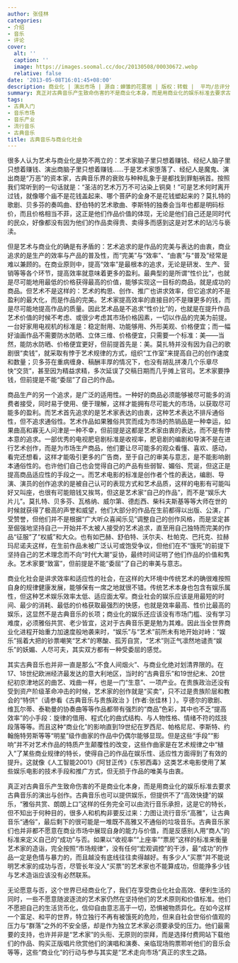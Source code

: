 ```yaml
---
author: 张佳林
categories:
- 介绍
- 音乐
- 评论
cover:
  alt: ''
  caption: ''
  image: https://images.soomal.cc/doc/20130508/00030672.webp
  relative: false
date: '2013-05-08T16:01:45+08:00'
description: 商业化 | 演出市场 | 源自：蝉雏的花雾居 | 版权：转载 |  平均/总评分：10.00/40
summary: 真正对古典音乐产生致命伤害的不是商业化本身，而是用商业化的娱乐标准去要求古典音乐的演出与创作。古典音乐也可以提供娱乐，但提供不了“高效快捷”的娱乐，“雅俗共赏、朗朗上口”这样的任务完全可以由流行音乐承担，这是它的特长，但不知出于何种目的，很多人和机构非要反过来：力图让流行音乐“高雅”，让古典音乐“通俗”……
tags:
- 古典入门
- 音乐市场
- 音乐产业
- 流行音乐
- 古典音乐
title: 古典音乐与商业化社会
---
```


很多人认为艺术与商业化是势不两立的：艺术家脑子里只想着赚钱、经纪人脑子里只想着赚钱、演出商脑子里只想着赚钱……于是艺术家堕落了、经纪人是魔鬼、演出商是“万恶”的资本家，古典音乐界的衰败与种种乱象于是都找到罪魁祸首。按照我们常听到的一句话就是：“圣洁的艺术万万不可沾染上铜臭！”可是艺术何时离开过钱，就像哪个庙不是花钱盖起来、哪个菩萨的金身不是花钱塑起来的？莫扎特的歌剧、贝多芬的奏鸣曲、舒伯特的艺术歌曲、李斯特的独奏会当年也都是明码标价，而且价格相当不菲，这正是他们作品价值的体现，无论是他们自己还是同时代的民众，好像都没有因为他们的作品卖得贵、卖得多而感到这是对艺术的玷污与亵渎。

但是艺术与商业化的确是有矛盾的：艺术追求的是作品的完美与表达的由衷，商业追求的是生产的效率与产品的普及性，而“完美”与“效率”、“由衷”与“普及”经常是难以兼顾的。在商业原则中，提高“效率”是最根本的追求，无论是研发、生产、营销等等各个环节，提高效率就意味着更多的盈利。最典型的是所谓“性价比”，也就是尽可能地用最低的价格获得最高的价值，能够实现这一目标的商品，就是成功的商品。但艺术不是这样的：艺术的构思、创作、推广也讲求效率，但它追求的不是盈利的最大化，而是作品的完美。艺术家提高效率的直接目的不是赚更多的钱，而是尽可能地提高作品的质量。因此艺术品是不追求“性价比”的，也就是在提升作品艺术价值的时候不考虑、或很少考虑其市场价格因素，一切以作品的完美为前提。一台好家用电视机的标准是：稳定耐用、功能够用、外形美观、价格便宜；而一幅好油画作品不需要防水防晒、立体三维、价格便宜，只需要一个标准：美――当然，能防水防晒、价格便宜更好，但前提首先是：美。莫扎特并没有因为自己的歌剧很“卖钱”，就采取有悖于艺术规律的方式，组织“工作室”来提高自己的创作速度和数量；贝多芬在重病缠身、稿酬丰厚的情况下，也没有胡乱拼凑几个乐章尽快“交货”，甚至因为精益求精，多次延误了交稿日期而几乎摊上官司。艺术家要挣钱，但前提是不能“委屈”了自己的作品。

商品生产的另一个追求，是广泛的适用性。一种好的商品必须能够被尽可能多的消费者接受，同时易于使用、便于理解，这样才能拥有尽可能大的市场，以获取尽可能多的盈利。而艺术首先追求的是艺术家表达的由衷，这种艺术表达不排斥通俗性，但不追求通俗性。艺术作品如果雅俗共赏而成为市场的热销品是一种幸运，如果曲高和寡无人问津是一种不幸，但前提是这都是艺术家由衷的表达，而不是有悖本意的追求。一部优秀的电视肥皂剧标准是收视率，肥皂剧的编剧和导演不是在进行艺术创作，而是为市场生产商品，他们要让尽可能多的观众看懂、喜欢、感动，看完还想看，这样才能吸引更多的广告商，至于自己的审美与意志，是不能影响剧本通俗性的。也许他们自己也会觉得自己的产品有些弱智、媚俗、荒诞，但这正是提高商品适应性的手段之一。而艺术电影的标准是创作者个性的表达，编剧、导演、演员的创作追求的是被自己认可的表现方式和艺术品质，这样的电影有可能叫好又叫座，也很有可能赔钱又挨骂，但这是艺术家“自己的作品”，而不是“娱乐大片儿”。莫扎特、贝多芬、瓦格纳、威尔第、德彪西、柴科夫斯基等等大师在世的时候就获得了极高的声誉和威望，他们大部分的作品在生前都得以出版、公演，广受赞誉，但他们并不是根据“广大听众喜闻乐见”调整自己的创作风格，而是坚定甚至倔强地坚持自己一开始并不太被人接受的艺术追求，直至用自己独特而完美的作品“征服”了“权威”和大众。也有如巴赫、舒伯特、沃尔夫、杜帕克、巴托克、拉赫玛尼诺夫这样，在生前作品未被广泛认可或饱受争议，但他们在不“饿死”的前提下坚持自己的艺术理念而不向“时代大潮”妥协，最终时间证明了他们作品的价值和隽永。艺术家要“致富”，但前提是不能“委屈”了自己的审美与意志。

商业化社会是讲求效率和适应性的社会，在这样的大环境中传统艺术的确很难按照自身的规律健康发展，能够保有一席之地就很不错。传统艺术本身也包含有娱乐属性，但这种艺术娱乐效率太低、适应面太窄。商业社会的娱乐应该是用最短的时间、最少的消耗、最低的价格获取最强烈的快感，也就是效率最高、性价比最高的娱乐，这显然不是古典音乐的长项；商业化的娱乐还应该没有市场门槛、没有学习难度，必须雅俗共赏、老少皆宜，这对于古典音乐更是勉为其难。因此当全世界商业化进程开始重力加速度般地袭来时，“娱乐”与“艺术”前所未有地开始对峙：“娱乐”摇着大把的钞票嘲笑“艺术”的寒酸、孤芳自赏，“艺术”则正气凛然地谴责“娱乐”的妖媚、人尽可夫，其实双方都有一种受委屈的感觉。

其实古典音乐也并非一直是那么“不食人间烟火”、与商业化绝对划清界限的。在17、18世纪欧洲经济最发达的意大利地区，当时的“古典音乐”和19世纪末、20世纪初京津地区的曲艺、戏曲一样，也是一门“生意”、一项产业。在贵族政治还没有受到资产阶级革命冲击的时候，艺术家的创作就是“买卖”，只不过是贵族阶层和教会的“特供”（请参看《古典音乐与贵族政治 》[作者:张佳林 ]
）。亨德尔的歌剧、维瓦尔蒂、泰勒曼的协奏曲等等作品都带有强烈的“商品”色彩，其中也不乏“提高效率”的小手段：旋律的借用、程式化的曲式结构、与人物性格、情绪不符的炫技段落等等。而且这种“商业化”的影响直到19世纪在罗西尼、帕格尼尼、李斯特、约翰施特劳斯等等“明星”级作曲家的作品中仍偶尔能够显现。但是这些“手段”“影响”并不对艺术作品的特质产生颠覆性的改变，这些作曲家是在艺术规律之中“植入”了某些商业规律的特长，使得自己的作品在娱乐性、适应性方面得到了有效的提升。这就像《人工智能2001》《阿甘正传》《东邪西毒》这类艺术电影使用了某些娱乐电影的技术手段和推广方式，但无损于作品的唯美与由衷。

真正对古典音乐产生致命伤害的不是商业化本身，而是用商业化的娱乐标准去要求古典音乐的演出与创作。古典音乐也可以提供娱乐，但提供不了“高效快捷”的娱乐，“雅俗共赏、朗朗上口”这样的任务完全可以由流行音乐承担，这是它的特长，但不知出于何种目的，很多人和机构非要反过来：力图让流行音乐“高雅”，让古典音乐“通俗”，最后剩下的很可能是一堆既不高雅又不通俗的垃圾音乐。古典音乐家们也并非都不愿意在商业市场中展现自身的能力与价值，而是反感别人用“商人”的标准来定义自己的“成功”与否。如果以“收视率”“上座率”“票房”这样的标准来衡量艺术家的造诣，完全按照“市场规律”，没有任何“宏观调控”的干涉，最“成功”的作品一定是色情与暴力的，而且越没有底线往往卖得越好。有多少人“买票”并不能说明艺术家的成功与否，尽管长年没人“买票”的艺术家也不能算成功，但能挣多少钱与艺术造诣应该没有必然联系。

无论愿意与否，这个世界已经商业化了，我们在享受商业化社会高效、便利生活的同时，一些不愿意随波逐流的艺术家仍然在坚持他们的艺术原则和价值标准。他们不愿把自己的生活货币化，信仰自由意志高于一切，恐惧被物质异化。在如今这样一个富足、和平的世界，特立独行不再有被饿死的危险，但来自社会世俗价值观的压力与“群落”之外的不安全感，却是作为独立艺术家必须要承受的压力。他们最需要的支持，也许并非是“艺术家”的头衔、无原则的崇拜，而是选择付费网站下载他们的作品、购买正版唱片欣赏他们的演唱和演奏、亲临现场购票聆听他们的音乐会等等，这些“商业化”的行动与参与其实是“艺术走向市场”真正的求生之路。